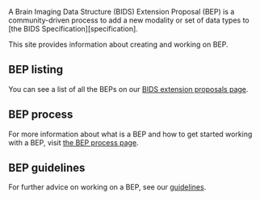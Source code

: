 A Brain Imaging Data Structure (BIDS) Extension Proposal (BEP) is
a community-driven process to add a new modality or set of data types to
[the BIDS Specification][specification].

This site provides information about creating and working on BEP.

## BEP listing

You can see a list of all the BEPs on our [BIDS extension proposals page](./beps.md).

## BEP process

For more information about what is a BEP and how to get started working with a BEP,
visit [the BEP process page](./bep-process.md).

## BEP guidelines

For further advice on working on a BEP, see our [guidelines](./guidelines.md).
